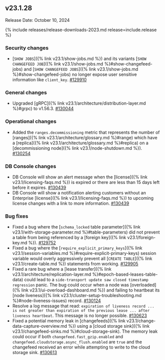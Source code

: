 ## v23.1.28

Release Date: October 10, 2024

{% include releases/release-downloads-2023.md release=include.release %}

<h3 id="v23-1-28-security-changes">Security changes</h3>

- [`SHOW JOBS`]({% link v23.1/show-jobs.md %}) and its variants [`SHOW CHANGEFEED JOB`]({% link v23.1/show-jobs.md %}#show-changefeed-jobs) and [`SHOW CHANGEFEED JOBS`]({% link v23.1/show-jobs.md %}#show-changefeed-jobs) no longer expose user sensitive information like `client_key`. [#129910][#129910]

<h3 id="v23-1-28-general-changes">General changes</h3>

- Upgraded [gRPC]({% link v23.1/architecture/distribution-layer.md %}#grpc) to v1.56.3. [#130044][#130044]

<h3 id="v23-1-28-operational-changes">Operational changes</h3>

- Added the `ranges.decommissioning` metric that represents the number of [ranges]({% link v23.1/architecture/glossary.md %}#range) which have a [replica]({% link v23.1/architecture/glossary.md %}#replica) on a [decommissioning node]({% link v23.1/node-shutdown.md %}). [#130254][#130254]

<h3 id="v23-1-28-db-console-changes">DB Console changes</h3>

- DB Console will show an alert message when the [license]({% link v23.1/licensing-faqs.md %}) is expired or there are less than 15 days left before it expires. [#130439][#130439]
- DB Console will show a notification alerting customers without an Enterprise [license]({% link v23.1/licensing-faqs.md %}) to upcoming license changes with a link to more information. [#130439][#130439]

<h3 id="v23-1-28-bug-fixes">Bug fixes</h3>

- Fixed a bug where the [`schema_locked` table parameter]({% link v23.1/with-storage-parameter.md %}#table-parameters) did not prevent a table from being referenced by a [foreign key]({% link v23.1/foreign-key.md %}). [#129752][#129752]
- Fixed a bug where the [`require_explicit_primary_keys`]({% link v23.1/session-variables.md %}#require-explicit-primary-keys) session variable would overly aggressively prevent all [`CREATE TABLE`]({% link v23.1/create-table.md %}) statements from working. [#129905][#129905]
- Fixed a rare bug where a [lease transfer]({% link v23.1/architecture/replication-layer.md %}#epoch-based-leases-table-data) could lead to a `side-transport update saw closed timestamp regression` panic. The bug could occur when a node was [overloaded]({% link v23.1/ui-overload-dashboard.md %}) and failing to heartbeat its [node liveness]({% link v23.1/cluster-setup-troubleshooting.md %}#node-liveness-issues) record. [#130124][#130124]
- Resolve a log message that read: `expiration of liveness record ... is not greater than expiration of the previous lease ... after liveness heartbeat`. This message is no longer possible. [#130623][#130623]
- Fixed a potential memory leak in [changefeeds]({% link v23.1/change-data-capture-overview.md %}) using a [cloud storage sink]({% link v23.1/changefeed-sinks.md %}#cloud-storage-sink). The memory leak could occur if both `changefeed.fast_gzip.enabled` and `changefeed.cloudstorage.async_flush.enabled` are `true` and the changefeed received an error while attempting to write to the cloud storage sink. [#130613][#130613]


[#128068]: https://github.com/cockroachdb/cockroach/pull/128068
[#129752]: https://github.com/cockroachdb/cockroach/pull/129752
[#129905]: https://github.com/cockroachdb/cockroach/pull/129905
[#129910]: https://github.com/cockroachdb/cockroach/pull/129910
[#130044]: https://github.com/cockroachdb/cockroach/pull/130044
[#130124]: https://github.com/cockroachdb/cockroach/pull/130124
[#130254]: https://github.com/cockroachdb/cockroach/pull/130254
[#130316]: https://github.com/cockroachdb/cockroach/pull/130316
[#130439]: https://github.com/cockroachdb/cockroach/pull/130439
[#130613]: https://github.com/cockroachdb/cockroach/pull/130613
[#130623]: https://github.com/cockroachdb/cockroach/pull/130623
[#130689]: https://github.com/cockroachdb/cockroach/pull/130689
[#130816]: https://github.com/cockroachdb/cockroach/pull/130816
[#130820]: https://github.com/cockroachdb/cockroach/pull/130820
[038cda982]: https://github.com/cockroachdb/cockroach/commit/038cda982
[7f4a0e989]: https://github.com/cockroachdb/cockroach/commit/7f4a0e989
[d5a2b0d4a]: https://github.com/cockroachdb/cockroach/commit/d5a2b0d4a
